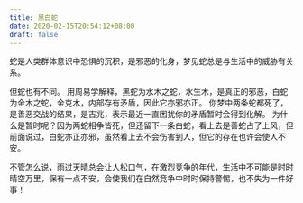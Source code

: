 ```yaml
---
title: 黑白蛇
date: 2020-02-15T20:54:12+08:00
draft: false
---
```


蛇是人类群体意识中恐惧的沉积，是邪恶的化身，梦见蛇总是与生活中的威胁有关系。



但蛇也有不同。
用周易学解释，黑蛇为水木之蛇，水生木，是真正的邪恶，白蛇为金木之蛇，金克木，内部存有矛盾，因此它亦邪亦正。
你梦中两条蛇都死了，是善恶交战的结果，是吉兆，表示最近一直困扰你的矛盾暂时会得到化解。
为什么是暂时呢？因为两蛇相争皆死，但还留下一条白蛇，看上去是善蛇占了上风，但前面说过，白蛇亦正亦邪，虽然看上去不会伤害到人，但它的存在也许会使人不安。



不管怎么说，雨过天晴总会让人松口气，在激烈竞争的年代，生活中不可能是时时晴空万里，保有一点不安，会使我们在自然竞争中时时保持警惕，也不失为一件好事！